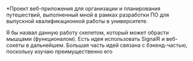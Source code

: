 *Проект веб-приложения для организации и планирования путешествий, выполненный мной в рамках разработки ПО для выпускной квалификационной работы в университете.

Я бы назвал данную работу скелетом, который может обрасти мышцами (функционалом). 
Есть идея использовать SignalR и веб-сокеты в дальнейшем. Большая часть идей связана с бэкенд-частью, поскольку изучаю преимущественно его
